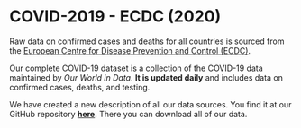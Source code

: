 # COVID-2019 - ECDC (2020)

Raw data on confirmed cases and deaths for all countries is sourced from the <a href="https://www.ecdc.europa.eu/en/publications-data/download-todays-data-geographic-distribution-covid-19-cases-worldwide">European Centre for Disease Prevention and Control (ECDC)</a>.  

Our complete COVID-19 dataset is a collection of the COVID-19 data maintained by <em>Our World in Data</em>. <strong>It is updated daily</strong> and includes data on confirmed cases, deaths, and testing.

We have created a new description of all our data sources. You find it at our GitHub repository <strong><a href="https://github.com/owid/covid-19-data/tree/master/public/data/">here</a></strong>. There you can download all of our data.

